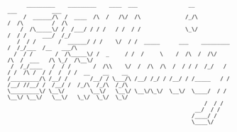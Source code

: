 ```
      _________    _________    ____  ___                __                  ___           ___
     /  ______/\  /  ____  /\  /   /\/  /\              /_/\                /  /\         /  /\ 
    /  /\_____\/ /  /___/ / / /   / /  / /              \_\/               /  / /     ___/  /_/
   /  / /       /  ______/ / /    \/  / /  _____      ___    _________    /  /_/___  /__   ___/\
  /  / /       /  /\_____\/ /  _     / /  /     \    /  /\  /  /\/   /\  /  ___   /\ \_/  /\__\/
 /  /_/____   /  / /       /  /\\    \/  /  /\  /\  /  / / /  /_/   / / /  /\ /  / /  /  / /  __    __    __
/_________/\ /__/ /       /__/ / \___/\ /__/ /_/ / /__/ / /_____   / / /__/ //__/ /  /__/ /  /_/\  /_/\  /_/\
\_________\/ \__\/        \__\/   \__\/ \__\/\_\/  \__\/  \____/  / /  \__\/ \__\/   \__\/   \_\/  \_\/  \_\/
                                                              /  / /
                                                           __/  / /
                                                          /____/ /
                                                          \____\/
```                          

<!--
**cpknight/CPKnight** is a ✨ _special_ ✨ repository because its `README.md` (this file) appears on your GitHub profile.

Here are some ideas to get you started:

- 🔭 I’m currently working on ...
- 🌱 I’m currently learning ...
- 👯 I’m looking to collaborate on ...
- 🤔 I’m looking for help with ...
- 💬 Ask me about ...
- 📫 How to reach me: ...
- 😄 Pronouns: ...
- ⚡ Fun fact: ...
-->
